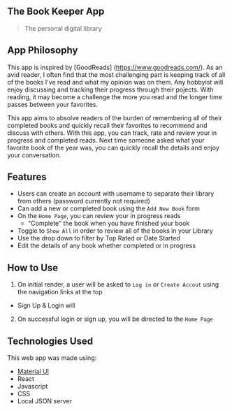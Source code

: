 ## The Book Keeper App

>The personal digital library 

## App Philosophy

This app is inspired by [GoodReads] (https://www.goodreads.com/). As an avid reader, I often find that the most challenging part is keeping track of all of the books I've read and what my opinion was on them. Any hobbyist will enjoy discussing and tracking their progress through their pojects. With reading, it may become a challenge the more you read and the longer time passes between your favorites. 

This app aims to absolve readers of the burden of remembering all of their completed books and quickly recall their favorites to recommend and discuss with others. With this app, you can track, rate and review your in progress and completed reads. Next time someone asked what your favorite book of the year was, you can quickly recall the details and enjoy your conversation. 


## Features
- Users can create an account with username to separate their library from others (password currently not required)
- Can add a new or completed book using the `Add New Book` form
- On the `Home Page`, you can review your in progress reads
  - "Complete" the book when you have finished your book
- Toggle to `Show All` in order to review all of the books in your Library
- Use the drop down to filter by Top Rated or Date Started
- Edit the details of any book whether completed or in progress

## How to Use
1. On initial render, a user will be asked to `Log in` or `Create Accout` using the navigation links at the top
  - Sign Up & Login will
2. On successful login or sign up, you will be directed to the `Home Page`

## Technologies Used

This web app was made using:
- [Material UI](https://materializecss.com/) 
- React
- Javascript 
- CSS
- Local JSON server

